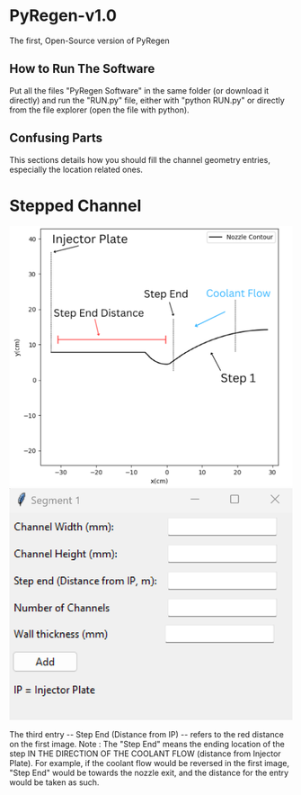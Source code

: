 # PyRegen-v1.0
The first, Open-Source version of PyRegen

## How to Run The Software
Put all the files "PyRegen Software" in the same folder (or download it directly) and run the "RUN.py" file, either with "python RUN.py" or directly from the file explorer (open the file with python).

## Confusing Parts
This sections details how you should fill the channel geometry entries, especially the location related ones.

# Stepped Channel
![Stepped Channel Image](https://github.com/creatorandrew86/PyRegen-v1.0/blob/main/Images/Stepped%20Channel%20Image%20(2).png?raw=true)
![Stepped Channel Entries](https://github.com/creatorandrew86/PyRegen-v1.0/blob/main/Images/Stepped%20Channel%20Entries.png?raw=true)

The third entry -- Step End (Distance from IP) -- refers to the red distance on the first image.
Note : The "Step End" means the ending location of the step IN THE DIRECTION OF THE COOLANT FLOW (distance from Injector Plate). For example, if the coolant flow would be reversed in the first image, "Step End" would be towards the nozzle exit, and the distance for the entry would be taken as such.


